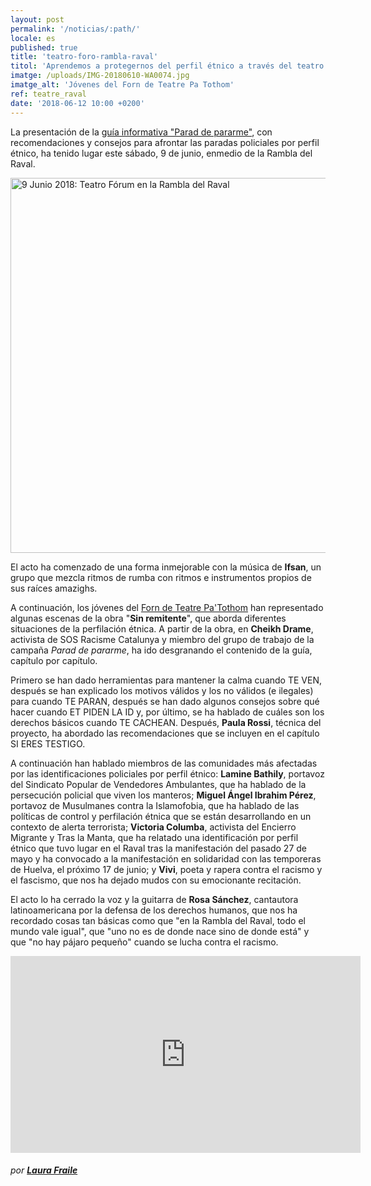 ```yaml
---
layout: post
permalink: '/noticias/:path/'
locale: es
published: true
title: 'teatro-foro-rambla-raval'
titol: 'Aprendemos a protegernos del perfil étnico a través del teatro'
imatge: /uploads/IMG-20180610-WA0074.jpg
imatge_alt: 'Jóvenes del Forn de Teatre Pa Tothom'
ref: teatre_raval
date: '2018-06-12 10:00 +0200'
---
```

La presentación de la [guía informativa "Parad de pararme"](https://www.paraddepararme.org/uploads/PDP-c2-es.pdf "guia cast"), con recomendaciones y consejos para afrontar las paradas policiales por perfil étnico, ha tenido lugar este sábado, 9 de junio, enmedio de la Rambla del Raval.

<a data-flickr-embed="true" href="https://www.flickr.com/photos/31631303@N02/albums/72157670072272818" title="9 Junio 2018: Teatro Fórum en la Rambla del Raval">
  <img src="https://farm2.staticflickr.com/1726/27900544417_f7a05cf228_c.jpg" width="800" height="600" alt="9 Junio 2018: Teatro Fórum en la Rambla del Raval">
</a>
<script async src="//embedr.flickr.com/assets/client-code.js" charset="utf-8"></script>

El acto ha comenzado de una forma inmejorable con la música de **Ifsan**, un grupo que mezcla ritmos de rumba con ritmos e instrumentos propios de sus raíces amazighs.

A continuación, los jóvenes del [Forn de Teatre Pa'Tothom](www.patothom.org "patothom") han representado algunas escenas de la obra "**Sin remitente**", que aborda diferentes situaciones de la perfilación étnica. A partir de la obra, en **Cheikh Drame**, activista de SOS Racisme Catalunya y miembro del grupo de trabajo de la campaña _Parad de pararme_, ha ido desgranando el contenido de la guía, capítulo por capítulo.

Primero se han dado herramientas para mantener la calma cuando TE VEN, después se han explicado los motivos válidos y los no válidos (e ilegales) para cuando TE PARAN, después se han dado algunos consejos sobre qué hacer cuando ET PIDEN LA ID y, por último, se ha hablado de cuáles son los derechos básicos cuando TE CACHEAN. Después, **Paula Rossi**, técnica del proyecto, ha abordado las recomendaciones que se incluyen en el capítulo SI ERES TESTIGO.

A continuación han hablado miembros de las comunidades más afectadas por las identificaciones policiales por perfil étnico: **Lamine Bathily**, portavoz del Sindicato Popular de Vendedores Ambulantes, que ha hablado de la persecución policial que viven los manteros; **Miguel Ángel Ibrahim Pérez**, portavoz de Musulmanes contra la Islamofobia, que ha hablado de las políticas de control y perfilación étnica que se están desarrollando en un contexto de alerta terrorista; **Victoria Columba**, activista del Encierro Migrante y Tras la Manta, que ha relatado una identificación por perfil étnico que tuvo lugar en el Raval tras la manifestación del pasado 27 de mayo y ha convocado a la manifestación en solidaridad con las temporeras de Huelva, el próximo 17 de junio; y **Vivi**, poeta y rapera contra el racismo y el fascismo, que nos ha dejado mudos con su emocionante recitación.

El acto lo ha cerrado la voz y la guitarra de **Rosa Sánchez**, cantautora latinoamericana por la defensa de los derechos humanos, que nos ha recordado cosas tan básicas como que "en la Rambla del Raval, todo el mundo vale igual", que "uno no es de donde nace sino de donde está" y que "no hay pájaro pequeño" cuando se lucha contra el racismo.

<iframe width="560" height="315" src="https://www.youtube.com/embed/videoseries?list=PL6sTQdZ8s9kednZSIX7C6T_7TlxCEICwb" frameborder="0" allow="autoplay; encrypted-media" allowfullscreen></iframe>

###### por [**Laura Fraile**](https://www.youtube.com/channel/UChRroKYx7U7uB3Snfj1WJKQ)
